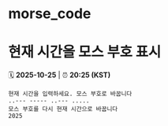 # morse_code
# 현재 시간을 모스 부호 표시
<!-- MORSE_TIME_START -->
🗓️ **2025-10-25** | ⏰ **20:25 (KST)**

```
현재 시간을 입력하세요. 모스 부호로 바꿉니다
..--- ----- ..--- .....
모스 부호를 다시 현재 시간으로 바꿉니다
2025
```
<!-- MORSE_TIME_END -->
